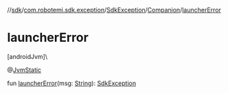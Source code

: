 //[sdk](../../../../index.md)/[com.robotemi.sdk.exception](../../index.md)/[SdkException](../index.md)/[Companion](index.md)/[launcherError](launcher-error.md)

# launcherError

[androidJvm]\

@[JvmStatic](https://kotlinlang.org/api/latest/jvm/stdlib/kotlin.jvm/-jvm-static/index.html)

fun [launcherError](launcher-error.md)(msg: [String](https://kotlinlang.org/api/latest/jvm/stdlib/kotlin/-string/index.html)): [SdkException](../index.md)
